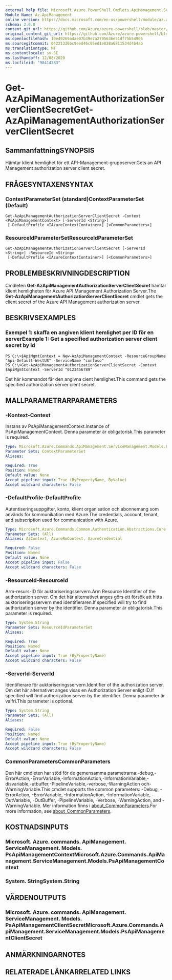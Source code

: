 ```yaml
---
external help file: Microsoft.Azure.PowerShell.Cmdlets.ApiManagement.ServiceManagement.dll-Help.xml
Module Name: Az.ApiManagement
online version: https://docs.microsoft.com/en-us/powershell/module/az.apimanagement/get-azapimanagementauthorizationserverclientsecret
schema: 2.0.0
content_git_url: https://github.com/Azure/azure-powershell/blob/master/src/ApiManagement/ApiManagement/help/Get-AzApiManagementAuthorizationServerClientSecret.md
original_content_git_url: https://github.com/Azure/azure-powershell/blob/master/src/ApiManagement/ApiManagement/help/Get-AzApiManagementAuthorizationServerClientSecret.md
ms.openlocfilehash: 19e49269a4ae07b39e7a2795636e51df75b54905
ms.sourcegitcommit: 04221336bc9eed46c05ed1e828a6811534d4b4ab
ms.translationtype: MT
ms.contentlocale: sv-SE
ms.lasthandoff: 12/08/2020
ms.locfileid: "98414283"
---
```

# <span data-ttu-id="dec23-101">Get-AzApiManagementAuthorizationServerClientSecret</span><span class="sxs-lookup"><span data-stu-id="dec23-101">Get-AzApiManagementAuthorizationServerClientSecret</span></span>

## <span data-ttu-id="dec23-102">Sammanfattning</span><span class="sxs-lookup"><span data-stu-id="dec23-102">SYNOPSIS</span></span>
<span data-ttu-id="dec23-103">Hämtar klient hemlighet för ett API-Management-gruppserver.</span><span class="sxs-lookup"><span data-stu-id="dec23-103">Gets an API Management authorization server client secret.</span></span>

## <span data-ttu-id="dec23-104">FRÅGESYNTAXEN</span><span class="sxs-lookup"><span data-stu-id="dec23-104">SYNTAX</span></span>

### <span data-ttu-id="dec23-105">ContextParameterSet (standard)</span><span class="sxs-lookup"><span data-stu-id="dec23-105">ContextParameterSet (Default)</span></span>
```
Get-AzApiManagementAuthorizationServerClientSecret -Context <PsApiManagementContext> [-ServerId <String>]
 [-DefaultProfile <IAzureContextContainer>] [<CommonParameters>]
```

### <span data-ttu-id="dec23-106">ResourceIdParameterSet</span><span class="sxs-lookup"><span data-stu-id="dec23-106">ResourceIdParameterSet</span></span>
```
Get-AzApiManagementAuthorizationServerClientSecret [-ServerId <String>] -ResourceId <String>
 [-DefaultProfile <IAzureContextContainer>] [<CommonParameters>]
```

## <span data-ttu-id="dec23-107">PROBLEMBESKRIVNING</span><span class="sxs-lookup"><span data-stu-id="dec23-107">DESCRIPTION</span></span>
<span data-ttu-id="dec23-108">Cmdleten **Get-AzApiManagementAuthorizationServerClientSecret** hämtar klient hemligheten för Azure API Management Authorization Server.</span><span class="sxs-lookup"><span data-stu-id="dec23-108">The **Get-AzApiManagementAuthorizationServerClientSecret** cmdlet gets the client secret of the Azure API Management authorization server.</span></span>

## <span data-ttu-id="dec23-109">BESKRIVS</span><span class="sxs-lookup"><span data-stu-id="dec23-109">EXAMPLES</span></span>

### <span data-ttu-id="dec23-110">Exempel 1: skaffa en angiven klient hemlighet per ID för en server</span><span class="sxs-lookup"><span data-stu-id="dec23-110">Example 1: Get a specified authorization server client secret by id</span></span>
```
PS C:\>$ApiMgmtContext = New-AzApiManagementContext -ResourceGroupName "Api-Default-WestUS" -ServiceName "contoso"
PS C:\>Get-AzApiManagementAuthorizationServerClientSecret -Context $ApiMgmtContext -ServerId "0123456789"
```

<span data-ttu-id="dec23-111">Det här kommandot får den angivna cient hemlighet.</span><span class="sxs-lookup"><span data-stu-id="dec23-111">This command gets the specified authorization server cient secret.</span></span>

## <span data-ttu-id="dec23-112">MALLPARAMETRAR</span><span class="sxs-lookup"><span data-stu-id="dec23-112">PARAMETERS</span></span>

### <span data-ttu-id="dec23-113">-Kontext</span><span class="sxs-lookup"><span data-stu-id="dec23-113">-Context</span></span>
<span data-ttu-id="dec23-114">Instans av PsApiManagementContext.</span><span class="sxs-lookup"><span data-stu-id="dec23-114">Instance of PsApiManagementContext.</span></span>
<span data-ttu-id="dec23-115">Denna parameter är obligatorisk.</span><span class="sxs-lookup"><span data-stu-id="dec23-115">This parameter is required.</span></span>

```yaml
Type: Microsoft.Azure.Commands.ApiManagement.ServiceManagement.Models.PsApiManagementContext
Parameter Sets: ContextParameterSet
Aliases:

Required: True
Position: Named
Default value: None
Accept pipeline input: True (ByPropertyName, ByValue)
Accept wildcard characters: False
```

### <span data-ttu-id="dec23-116">-DefaultProfile</span><span class="sxs-lookup"><span data-stu-id="dec23-116">-DefaultProfile</span></span>
<span data-ttu-id="dec23-117">Autentiseringsuppgifter, konto, klient organisation och abonnemang som används för kommunikation med Azure.</span><span class="sxs-lookup"><span data-stu-id="dec23-117">The credentials, account, tenant, and subscription used for communication with Azure.</span></span>

```yaml
Type: Microsoft.Azure.Commands.Common.Authentication.Abstractions.Core.IAzureContextContainer
Parameter Sets: (All)
Aliases: AzContext, AzureRmContext, AzureCredential

Required: False
Position: Named
Default value: None
Accept pipeline input: False
Accept wildcard characters: False
```

### <span data-ttu-id="dec23-118">-ResourceId</span><span class="sxs-lookup"><span data-stu-id="dec23-118">-ResourceId</span></span>
<span data-ttu-id="dec23-119">Arm-resurs-ID för auktoriseringsservern.</span><span class="sxs-lookup"><span data-stu-id="dec23-119">Arm Resource Identifier of the authorization server.</span></span>
<span data-ttu-id="dec23-120">Om det här alternativet anges görs ett försök att hitta auktoriseringsservern med identifieraren.</span><span class="sxs-lookup"><span data-stu-id="dec23-120">If specified will try to find authorization server by the identifier.</span></span>
<span data-ttu-id="dec23-121">Denna parameter är obligatorisk.</span><span class="sxs-lookup"><span data-stu-id="dec23-121">This parameter is required.</span></span>

```yaml
Type: System.String
Parameter Sets: ResourceIdParameterSet
Aliases:

Required: True
Position: Named
Default value: None
Accept pipeline input: True (ByPropertyName)
Accept wildcard characters: False
```

### <span data-ttu-id="dec23-122">-ServerId</span><span class="sxs-lookup"><span data-stu-id="dec23-122">-ServerId</span></span>
<span data-ttu-id="dec23-123">Identifierare för auktoriseringsservern.</span><span class="sxs-lookup"><span data-stu-id="dec23-123">Identifier of the authorization server.</span></span>
<span data-ttu-id="dec23-124">Om det här alternativet anges visas en Authorization Server enligt ID.</span><span class="sxs-lookup"><span data-stu-id="dec23-124">If specified will find authorization server by the identifier.</span></span>
<span data-ttu-id="dec23-125">Denna parameter är valfri.</span><span class="sxs-lookup"><span data-stu-id="dec23-125">This parameter is optional.</span></span>

```yaml
Type: System.String
Parameter Sets: (All)
Aliases:

Required: False
Position: Named
Default value: None
Accept pipeline input: True (ByPropertyName)
Accept wildcard characters: False
```

### <span data-ttu-id="dec23-126">CommonParameters</span><span class="sxs-lookup"><span data-stu-id="dec23-126">CommonParameters</span></span>
<span data-ttu-id="dec23-127">Den här cmdleten har stöd för de gemensamma parametrarna:-debug,-ErrorAction,-ErrorVariable,-InformationAction,-InformationVariable,-disvariable,-utbuffer,-PipelineVariable,-verbose,-WarningAction och-WarningVariable.</span><span class="sxs-lookup"><span data-stu-id="dec23-127">This cmdlet supports the common parameters: -Debug, -ErrorAction, -ErrorVariable, -InformationAction, -InformationVariable, -OutVariable, -OutBuffer, -PipelineVariable, -Verbose, -WarningAction, and -WarningVariable.</span></span> <span data-ttu-id="dec23-128">Mer information finns i [about_CommonParameters](http://go.microsoft.com/fwlink/?LinkID=113216).</span><span class="sxs-lookup"><span data-stu-id="dec23-128">For more information, see [about_CommonParameters](http://go.microsoft.com/fwlink/?LinkID=113216).</span></span>

## <span data-ttu-id="dec23-129">KOSTNADS</span><span class="sxs-lookup"><span data-stu-id="dec23-129">INPUTS</span></span>

### <span data-ttu-id="dec23-130">Microsoft. Azure. commands. ApiManagement. ServiceManagement. Models. PsApiManagementContext</span><span class="sxs-lookup"><span data-stu-id="dec23-130">Microsoft.Azure.Commands.ApiManagement.ServiceManagement.Models.PsApiManagementContext</span></span>

### <span data-ttu-id="dec23-131">System. String</span><span class="sxs-lookup"><span data-stu-id="dec23-131">System.String</span></span>

## <span data-ttu-id="dec23-132">VÄRDEN</span><span class="sxs-lookup"><span data-stu-id="dec23-132">OUTPUTS</span></span>

### <span data-ttu-id="dec23-133">Microsoft. Azure. commands. ApiManagement. ServiceManagement. Models. PsApiManagementClientSecret</span><span class="sxs-lookup"><span data-stu-id="dec23-133">Microsoft.Azure.Commands.ApiManagement.ServiceManagement.Models.PsApiManagementClientSecret</span></span>

## <span data-ttu-id="dec23-134">ANMÄRKNINGAR</span><span class="sxs-lookup"><span data-stu-id="dec23-134">NOTES</span></span>

## <span data-ttu-id="dec23-135">RELATERADE LÄNKAR</span><span class="sxs-lookup"><span data-stu-id="dec23-135">RELATED LINKS</span></span>
